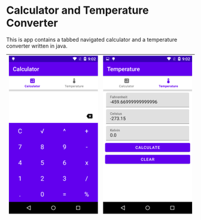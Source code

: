 # Calculator and Temperature Converter
This is app contains a tabbed navigated calculator and a temperature converter written in java.


| ![calculator image](./images/calculator.png) | ![temperature image](./images/temperature.png) |
| ---------------------------------------------|------------------------------------------------|
